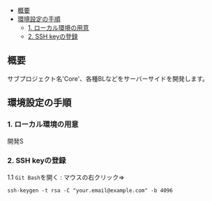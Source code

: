 
<!-- @import "[TOC]" {cmd="toc" depthFrom=1 depthTo=6 orderedList=false} -->
<!-- code_chunk_output -->

* [概要](#概要)
* [環境設定の手順](#環境設定の手順)
	* [1. ローカル環境の用意](#1-ローカル環境の用意)
	* [2. SSH keyの登録](#2-ssh-keyの登録)

<!-- /code_chunk_output -->

## 概要  
サブプロジェクト名'Core'、各種BLなどをサーバーサイドを開発します。

## 環境設定の手順  

### 1. ローカル環境の用意
開発S

### 2. SSH keyの登録  
1.1 `Git Bash`を開く : マウスの右クリック⇒
```shell
ssh-keygen -t rsa -C "your.email@example.com" -b 4096
```
